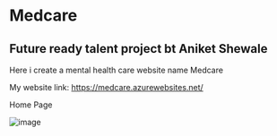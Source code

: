 # Medcare
## Future ready talent project bt Aniket Shewale

Here i create a mental health care website name Medcare

My website link: https://medcare.azurewebsites.net/

Home Page 

![image](https://user-images.githubusercontent.com/79089166/181874749-9f21082d-5236-489d-86e9-b5bdfde8e1c5.png)


